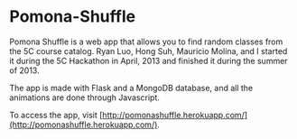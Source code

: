 Pomona-Shuffle
==============

Pomona Shuffle is a web app that allows you to find random classes from the 5C course catalog. Ryan Luo, Hong Suh, Mauricio Molina, and I started it during the 5C Hackathon in April, 2013 and finished it during the summer of 2013. 

The app is made with Flask and a MongoDB database, and all the animations are done through Javascript. 

To access the app, visit [http://pomonashuffle.herokuapp.com/](http://pomonashuffle.herokuapp.com/).
